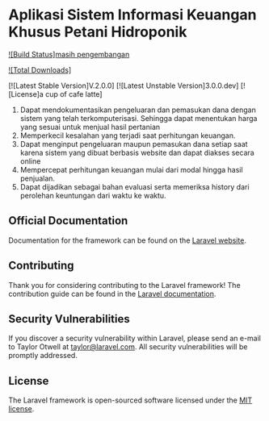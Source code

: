 # Aplikasi Sistem Informasi Keuangan Khusus Petani Hidroponik
[![Build Status]masih pengembangan](https://travis-ci.org/laravel/framework)

[![Total Downloads]](https:)

[![Latest Stable Version]V.2.0.0]
[![Latest Unstable Version]3.0.0.dev]
[![License]a cup of cafe latte]

1.	Dapat mendokumentasikan pengeluaran dan pemasukan dana dengan sistem yang telah terkomputerisasi. Sehingga dapat menentukan harga yang sesuai untuk menjual hasil pertanian 
2.	Memperkecil kesalahan yang terjadi saat perhitungan keuangan.
3.	Dapat menginput pengeluaran maupun pemasukan dana setiap saat karena sistem yang dibuat berbasis website dan dapat diakses secara online
4.	Mempercepat perhitungan keuangan mulai dari modal hingga hasil penjualan.
5.	Dapat dijadikan sebagai bahan evaluasi serta memeriksa history dari perolehan keuntungan dari waktu ke waktu.

## Official Documentation

Documentation for the framework can be found on the [Laravel website](http://laravel.com/docs).


## Contributing

Thank you for considering contributing to the Laravel framework! The contribution guide can be found in the [Laravel documentation](http://laravel.com/docs/contributions).


## Security Vulnerabilities

If you discover a security vulnerability within Laravel, please send an e-mail to Taylor Otwell at taylor@laravel.com. All security vulnerabilities will be promptly addressed.


## License

The Laravel framework is open-sourced software licensed under the [MIT license](http://opensource.org/licenses/MIT).
